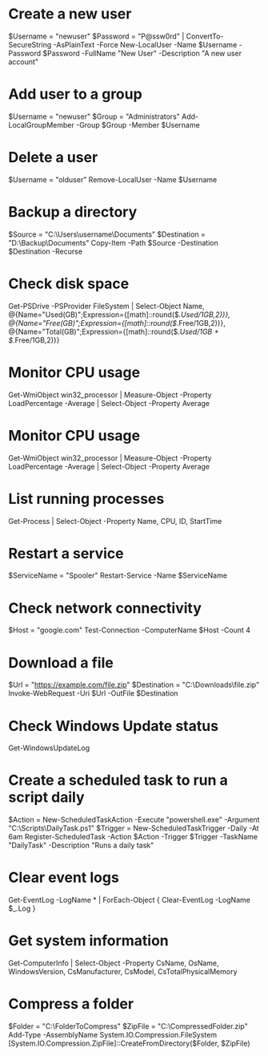  # Create a new user
$Username = "newuser"
$Password = "P@ssw0rd" | ConvertTo-SecureString -AsPlainText -Force
New-LocalUser -Name $Username -Password $Password -FullName "New User" -Description "A new user account"

# Add user to a group
$Username = "newuser"
$Group = "Administrators"
Add-LocalGroupMember -Group $Group -Member $Username

# Delete a user
$Username = "olduser"
Remove-LocalUser -Name $Username

# Backup a directory
$Source = "C:\Users\username\Documents"
$Destination = "D:\Backup\Documents"
Copy-Item -Path $Source -Destination $Destination -Recurse

# Check disk space
Get-PSDrive -PSProvider FileSystem | Select-Object Name, @{Name="Used(GB)";Expression={[math]::round($_.Used/1GB,2)}}, @{Name="Free(GB)";Expression={[math]::round($_.Free/1GB,2)}}, @{Name="Total(GB)";Expression={[math]::round($_.Used/1GB + $_.Free/1GB,2)}}

# Monitor CPU usage
Get-WmiObject win32_processor | Measure-Object -Property LoadPercentage -Average | Select-Object -Property Average

# Monitor CPU usage
Get-WmiObject win32_processor | Measure-Object -Property LoadPercentage -Average | Select-Object -Property Average

# List running processes
Get-Process | Select-Object -Property Name, CPU, ID, StartTime

# Restart a service
$ServiceName = "Spooler"
Restart-Service -Name $ServiceName

# Check network connectivity
$Host = "google.com"
Test-Connection -ComputerName $Host -Count 4

# Download a file
$Url = "https://example.com/file.zip"
$Destination = "C:\Downloads\file.zip"
Invoke-WebRequest -Uri $Url -OutFile $Destination

# Check Windows Update status
Get-WindowsUpdateLog


# Create a scheduled task to run a script daily
$Action = New-ScheduledTaskAction -Execute "powershell.exe" -Argument "C:\Scripts\DailyTask.ps1"
$Trigger = New-ScheduledTaskTrigger -Daily -At 6am
Register-ScheduledTask -Action $Action -Trigger $Trigger -TaskName "DailyTask" -Description "Runs a daily task"


# Clear event logs
Get-EventLog -LogName * | ForEach-Object { Clear-EventLog -LogName $_.Log }



# Get system information
Get-ComputerInfo | Select-Object -Property CsName, OsName, WindowsVersion, CsManufacturer, CsModel, CsTotalPhysicalMemory


# Compress a folder
$Folder = "C:\FolderToCompress"
$ZipFile = "C:\CompressedFolder.zip"
Add-Type -AssemblyName System.IO.Compression.FileSystem
[System.IO.Compression.ZipFile]::CreateFromDirectory($Folder, $ZipFile)
